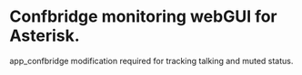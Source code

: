Confbridge monitoring webGUI for Asterisk.
==========================================

app_confbridge modification required for tracking talking and muted status.

